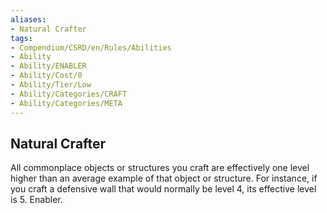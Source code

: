 ```yaml
---
aliases:
- Natural Crafter
tags:
- Compendium/CSRD/en/Rules/Abilities
- Ability
- Ability/ENABLER
- Ability/Cost/0
- Ability/Tier/Low
- Ability/Categories/CRAFT
- Ability/Categories/META
---
```


  
## Natural Crafter  
All commonplace objects or structures you craft are effectively one level higher than an average example of that object or structure. For instance, if you craft a defensive wall that would normally be level 4, its effective level is 5. Enabler. 